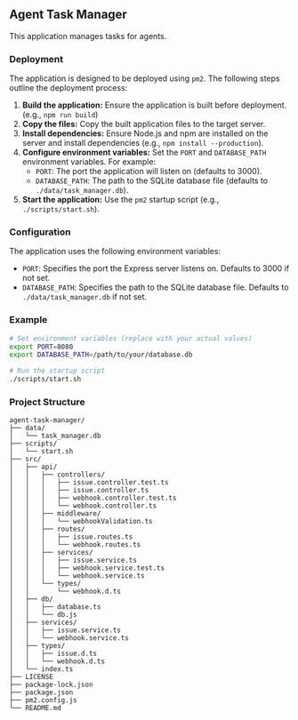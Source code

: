## Agent Task Manager

This application manages tasks for agents.

### Deployment

The application is designed to be deployed using `pm2`.  The following steps outline the deployment process:

1.  **Build the application:** Ensure the application is built before deployment. (e.g., `npm run build`)
2.  **Copy the files:** Copy the built application files to the target server.
3.  **Install dependencies:** Ensure Node.js and npm are installed on the server and install dependencies (e.g., `npm install --production`).
4.  **Configure environment variables:** Set the `PORT` and `DATABASE_PATH` environment variables.  For example:
    *   `PORT`: The port the application will listen on (defaults to 3000).
    *   `DATABASE_PATH`: The path to the SQLite database file (defaults to `./data/task_manager.db`).
5.  **Start the application:** Use the `pm2` startup script (e.g., `./scripts/start.sh`).

### Configuration

The application uses the following environment variables:

*   `PORT`:  Specifies the port the Express server listens on. Defaults to 3000 if not set.
*   `DATABASE_PATH`: Specifies the path to the SQLite database file.  Defaults to `./data/task_manager.db` if not set.

### Example

```bash
# Set environment variables (replace with your actual values)
export PORT=8080
export DATABASE_PATH=/path/to/your/database.db

# Run the startup script
./scripts/start.sh
```

### Project Structure

```
agent-task-manager/
├── data/
│   └── task_manager.db
├── scripts/
│   └── start.sh
├── src/
│   ├── api/
│   │   ├── controllers/
│   │   │   ├── issue.controller.test.ts
│   │   │   ├── issue.controller.ts
│   │   │   ├── webhook.controller.test.ts
│   │   │   └── webhook.controller.ts
│   │   ├── middleware/
│   │   │   └── webhookValidation.ts
│   │   ├── routes/
│   │   │   ├── issue.routes.ts
│   │   │   └── webhook.routes.ts
│   │   ├── services/
│   │   │   ├── issue.service.ts
│   │   │   ├── webhook.service.test.ts
│   │   │   └── webhook.service.ts
│   │   └── types/
│   │       └── webhook.d.ts
│   ├── db/
│   │   ├── database.ts
│   │   └── db.js
│   ├── services/
│   │   ├── issue.service.ts
│   │   └── webhook.service.ts
│   ├── types/
│   │   ├── issue.d.ts
│   │   └── webhook.d.ts
│   └── index.ts
├── LICENSE
├── package-lock.json
├── package.json
├── pm2.config.js
└── README.md
```